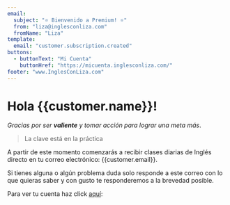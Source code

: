 ```yaml
---
email:
  subject: "⭐️ Bienvenido a Premium! ️⭐"
  from: "liza@inglesconliza.com"
  fromName: "Liza"
template:
  email: "customer.subscription.created"
buttons:
  - buttonText: "Mi Cuenta"
    buttonHref: "https://micuenta.inglesconliza.com/"
footer: "www.InglesConLiza.com"
---
```

# Hola {{customer.name}}!

_Gracias por ser **valiente** y tomar acción para lograr una meta más_.

> La clave está en la práctica

A partir de este momento comenzarás a recibir clases diarias de Inglés directo en tu correo electrónico: {{customer.email}}.

Si tienes alguna o algún problema duda solo responde a este correo con lo que quieras saber y con gusto te responderemos a la brevedad posible.

Para ver tu cuenta haz click [aquí](https://inglesconliza.com/):
